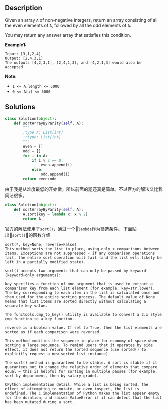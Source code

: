 ## Description

Given an array ``A`` of non-negative integers, return an array consisting of all the even elements of ``A``, followed by all the odd elements of ``A``.

You may return any answer array that satisfies this condition.

**Example1:**

```
Input: [3,1,2,4]
Output: [2,4,3,1]
The outputs [4,2,3,1], [2,4,1,3], and [4,2,1,3] would also be accepted.
```

**Note:**

- ``1 <= A.length <= 5000``
- ``0 <= A[i] <= 5000``

## Solutions
```python
class Solution(object):
    def sortArrayByParity(self, A):
        """
        :type A: List[int]
        :rtype: List[int]
        """
        even = []
        odd = []
        for i in A:
            if i % 2 == 0:
                even.append(i)
            else:
                odd.append(i)
        return even+odd
```
由于我是从难度最低的开始做，所以前面的题还真是简单。不过官方的解法又比我简洁很多。

```python
class Solution(object):
    def sortArrayByParity(self, A):
        A.sort(key = lambda x: x % 2)
        return A
```
官方的解法使用了``sort()``，通过一个``lambda``作为筛选条件。
下面贴出``sort()``的函数介绍
```
sort(*, key=None, reverse=False)
This method sorts the list in place, using only < comparisons between items. Exceptions are not suppressed - if any comparison operations fail, the entire sort operation will fail (and the list will likely be left in a partially modified state).  

sort() accepts two arguments that can only be passed by keyword (keyword-only arguments):

key specifies a function of one argument that is used to extract a comparison key from each list element (for example, key=str.lower). The key corresponding to each item in the list is calculated once and then used for the entire sorting process. The default value of None means that list items are sorted directly without calculating a separate key value.

The functools.cmp_to_key() utility is available to convert a 2.x style cmp function to a key function.

reverse is a boolean value. If set to True, then the list elements are sorted as if each comparison were reversed.

This method modifies the sequence in place for economy of space when sorting a large sequence. To remind users that it operates by side effect, it does not return the sorted sequence (use sorted() to explicitly request a new sorted list instance).

The sort() method is guaranteed to be stable. A sort is stable if it guarantees not to change the relative order of elements that compare equal — this is helpful for sorting in multiple passes (for example, sort by department, then by salary grade).

CPython implementation detail: While a list is being sorted, the effect of attempting to mutate, or even inspect, the list is undefined. The C implementation of Python makes the list appear empty for the duration, and raises ValueError if it can detect that the list has been mutated during a sort.
```

